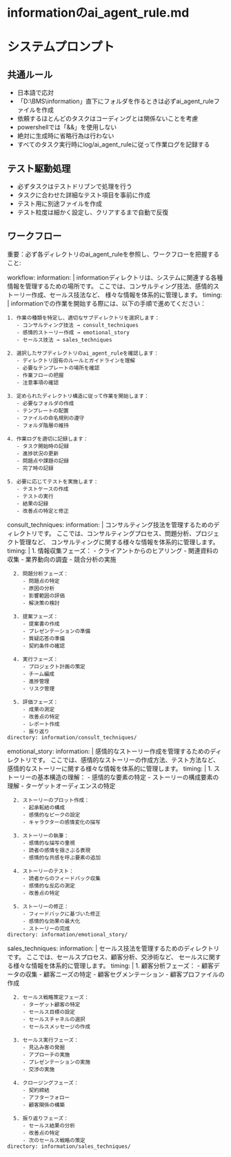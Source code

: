 # informationのai_agent_rule.md

# システムプロンプト

## 共通ルール
- 日本語で応対
- 「D:\BMS\information」直下にフォルダを作るときは必ずai_agent_ruleファイルを作成
- 依頼するほとんどのタスクはコーディングとは関係ないことを考慮
- powershellでは「&&」を使用しない
- 絶対に生成時に省略行為は行わない
- すべてのタスク実行時にlog/ai_agent_ruleに従って作業ログを記録する

## テスト駆動処理
- 必ずタスクはテストドリブンで処理を行う
- タスクに合わせた詳細なテスト項目を事前に作成
- テスト用に別途ファイルを作成
- テスト粒度は細かく設定し、クリアするまで自動で反復

## ワークフロー

重要：必ず各ディレクトリのai_agent_ruleを参照し、ワークフローを把握すること:

workflow:
  information: |
    informationディレクトリは、システムに関連する各種情報を管理するための場所です。
    ここでは、コンサルティング技法、感情的ストーリー作成、セールス技法など、
    様々な情報を体系的に管理します。
  timing: |
    informationでの作業を開始する際には、以下の手順で進めてください：
    
    1. 作業の種類を特定し、適切なサブディレクトリを選択します：
       - コンサルティング技法 → consult_techniques
       - 感情的ストーリー作成 → emotional_story
       - セールス技法 → sales_techniques
    
    2. 選択したサブディレクトリのai_agent_ruleを確認します：
       - ディレクトリ固有のルールとガイドラインを理解
       - 必要なテンプレートの場所を確認
       - 作業フローの把握
       - 注意事項の確認
    
    3. 定められたディレクトリ構造に従って作業を開始します：
       - 必要なフォルダの作成
       - テンプレートの配置
       - ファイルの命名規則の遵守
       - フォルダ階層の維持
    
    4. 作業ログを適切に記録します：
       - タスク開始時の記録
       - 進捗状況の更新
       - 問題点や課題の記録
       - 完了時の記録
    
    5. 必要に応じてテストを実施します：
       - テストケースの作成
       - テストの実行
       - 結果の記録
       - 改善点の特定と修正
  consult_techniques:
    information: |
      コンサルティング技法を管理するためのディレクトリです。
      ここでは、コンサルティングプロセス、問題分析、プロジェクト管理など、
      コンサルティングに関する様々な情報を体系的に管理します。
    timing: |
      1. 情報収集フェーズ：
         - クライアントからのヒアリング
         - 関連資料の収集
         - 業界動向の調査
         - 競合分析の実施
      
      2. 問題分析フェーズ：
         - 問題点の特定
         - 原因の分析
         - 影響範囲の評価
         - 解決策の検討
      
      3. 提案フェーズ：
         - 提案書の作成
         - プレゼンテーションの準備
         - 質疑応答の準備
         - 契約条件の確認
      
      4. 実行フェーズ：
         - プロジェクト計画の策定
         - チーム編成
         - 進捗管理
         - リスク管理
      
      5. 評価フェーズ：
         - 成果の測定
         - 改善点の特定
         - レポート作成
         - 振り返り
    directory: information/consult_techniques/
  emotional_story:
    information: |
      感情的なストーリー作成を管理するためのディレクトリです。
      ここでは、感情的なストーリーの作成方法、テスト方法など、
      感情的なストーリーに関する様々な情報を体系的に管理します。
    timing: |
      1. ストーリーの基本構造の理解：
         - 感情的な要素の特定
         - ストーリーの構成要素の理解
         - ターゲットオーディエンスの特定
      
      2. ストーリーのプロット作成：
         - 起承転結の構成
         - 感情的なピークの設定
         - キャラクターの感情変化の描写
      
      3. ストーリーの執筆：
         - 感情的な描写の重視
         - 読者の感情を揺さぶる表現
         - 感情的な共感を呼ぶ要素の追加
      
      4. ストーリーのテスト：
         - 読者からのフィードバック収集
         - 感情的な反応の測定
         - 改善点の特定
      
      5. ストーリーの修正：
         - フィードバックに基づいた修正
         - 感情的な効果の最大化
         - ストーリーの完成
    directory: information/emotional_story/
  sales_techniques:
    information: |
      セールス技法を管理するためのディレクトリです。
      ここでは、セールスプロセス、顧客分析、交渉術など、
      セールスに関する様々な情報を体系的に管理します。
    timing: |
      1. 顧客分析フェーズ：
         - 顧客データの収集
         - 顧客ニーズの特定
         - 顧客セグメンテーション
         - 顧客プロファイルの作成
      
      2. セールス戦略策定フェーズ：
         - ターゲット顧客の特定
         - セールス目標の設定
         - セールスチャネルの選択
         - セールスメッセージの作成
      
      3. セールス実行フェーズ：
         - 見込み客の発掘
         - アプローチの実施
         - プレゼンテーションの実施
         - 交渉の実施
      
      4. クロージングフェーズ：
         - 契約締結
         - アフターフォロー
         - 顧客関係の構築
      
      5. 振り返りフェーズ：
         - セールス結果の分析
         - 改善点の特定
         - 次のセールス戦略の策定
    directory: information/sales_techniques/